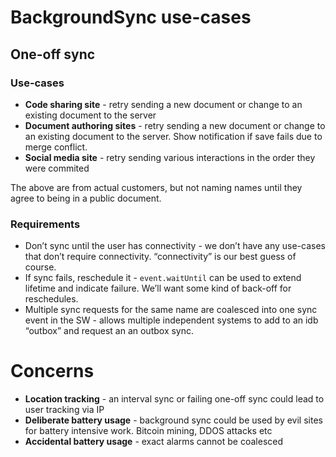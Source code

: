 # BackgroundSync use-cases

## One-off sync

### Use-cases

* **Code sharing site** - retry sending a new document or change to an existing document to the server
* **Document authoring sites** - retry sending a new document or change to an existing document to the server. Show notification if save fails due to merge conflict.
* **Social media site** - retry sending various interactions in the order they were commited

The above are from actual customers, but not naming names until they agree to being in a public document.

### Requirements

* Don’t sync until the user has connectivity - we don’t have any use-cases that don’t require connectivity. “connectivity” is our best guess of course.
* If sync fails, reschedule it - `event.waitUntil` can be used to extend lifetime and indicate failure. We’ll want some kind of back-off for reschedules.
* Multiple sync requests for the same name are coalesced into one sync event in the SW - allows multiple independent systems to add to an idb “outbox” and request an an outbox sync.

# Concerns

* **Location tracking** - an interval sync or failing one-off sync could lead to user tracking via IP
* **Deliberate battery usage** - background sync could be used by evil sites for battery intensive work. Bitcoin mining, DDOS attacks etc
* **Accidental battery usage** - exact alarms cannot be coalesced

